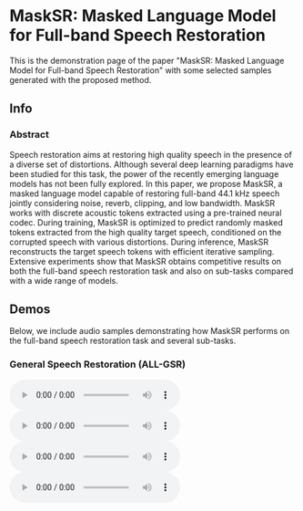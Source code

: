 
# MaskSR: Masked Language Model for Full-band Speech Restoration

This is the demonstration page of the paper "MaskSR: Masked Language Model for Full-band Speech Restoration" with some selected samples generated with the proposed method.


## Info

### Abstract

Speech restoration aims at restoring high quality speech in the presence of a diverse set of distortions. Although several deep learning paradigms have been studied for this task,
the power of the recently emerging language models has not been fully explored. In this paper, we propose MaskSR, a masked language model capable of restoring full-band 44.1 kHz speech
jointly considering noise, reverb, clipping, and low bandwidth. MaskSR works with discrete acoustic tokens extracted using a pre-trained neural codec. During training, MaskSR is
optimized to predict randomly masked tokens extracted from the high quality target speech, conditioned on the corrupted speech with various distortions. During inference, MaskSR
reconstructs the target speech tokens with efficient iterative sampling. Extensive experiments show that MaskSR obtains competitive results on both the full-band speech restoration task
and also on sub-tasks compared with a wide range of models.


## Demos

Below, we include audio samples demonstrating how MaskSR performs on the full-band speech restoration task and several sub-tasks.

### General Speech Restoration (ALL-GSR)

<html>
  <audio controls>
    <source src="dag_audio/air_conditioner_0.wav">
    original
  </audio>
</html>

<html>
  <audio controls>
    <source src="dag_audio/air_conditioner_1.wav">
  </audio>
</html>

<html>
  <audio controls>
    <source src="dag_audio/air_conditioner_1.wav">
  </audio>
</html>

<html>
  <audio controls>
    <source src="dag_audio/air_conditioner_1.wav">
  </audio>
</html>

